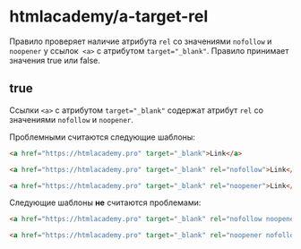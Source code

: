 # htmlacademy/a-target-rel
Правило проверяет наличие атрибута `rel` со значениями `nofollow` и `noopener` у ссылок` <a>` с атрибутом `target="_blank"`. Правило принимает значения true или false.

## true
Ссылки `<a>` с атрибутом `target="_blank"` содержат атрибут `rel` со значениями `nofollow` и `noopener`.

Проблемными считаются следующие шаблоны:
```html
<a href="https://htmlacademy.pro" target="_blank">Link</a>

<a href="https://htmlacademy.pro" target="_blank" rel="nofollow">Link</a>

<a href="https://htmlacademy.pro" target="_blank" rel="noopener">Link</a>
```

Следующие шаблоны **не** считаются проблемами:

```html
<a href="https://htmlacademy.pro" target="_blank" rel="nofollow noopener">Link</a>

<a href="https://htmlacademy.pro" target="_blank" rel="noopener nofollow">Link</a>
```
